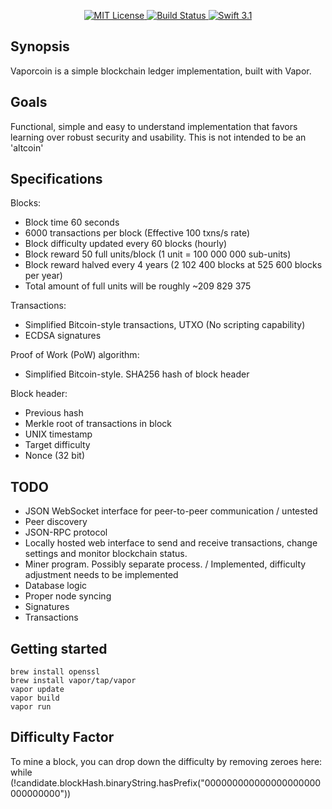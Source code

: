 <p align="center">
    <a href="LICENSE">
        <img src="http://img.shields.io/badge/license-MIT-brightgreen.svg" alt="MIT License">
    </a>
    <a href="https://travis-ci.org/vapor/api-template">
    	<img src="https://travis-ci.org/vapor/api-template.svg?branch=master" alt="Build Status">
    </a>
    <a href="https://swift.org">
        <img src="http://img.shields.io/badge/swift-3.1-brightgreen.svg" alt="Swift 3.1">
    </a>
</center>

## Synopsis

Vaporcoin is a simple blockchain ledger implementation, built with Vapor.

## Goals

Functional, simple and easy to understand implementation that favors learning over robust security and usability. This is not intended to be an 'altcoin'

## Specifications

Blocks:
- Block time 60 seconds
- 6000 transactions per block (Effective 100 txns/s rate)
- Block difficulty updated every 60 blocks (hourly)
- Block reward 50 full units/block (1 unit = 100 000 000 sub-units)
- Block reward halved every 4 years (2 102 400 blocks at 525 600 blocks per year)
- Total amount of full units will be roughly ~209 829 375

Transactions:
- Simplified Bitcoin-style transactions, UTXO (No scripting capability)
- ECDSA signatures

Proof of Work (PoW) algorithm:

- Simplified Bitcoin-style. SHA256 hash of block header

Block header: 
- Previous hash
- Merkle root of transactions in block
- UNIX timestamp
- Target difficulty
- Nonce (32 bit)

## TODO

- JSON WebSocket interface for peer-to-peer communication / untested
- Peer discovery
- JSON-RPC protocol
- Locally hosted web interface to send and receive transactions, change settings and monitor blockchain status.
- Miner program. Possibly separate process. / Implemented, difficulty adjustment needs to be implemented
- Database logic
- Proper node syncing
- Signatures
- Transactions

## Getting started

    brew install openssl
    brew install vapor/tap/vapor
    vapor update
    vapor build 
    vapor run



##  Difficulty Factor
   To mine a block, you can drop down the difficulty by removing zeroes here:
   while (!candidate.blockHash.binaryString.hasPrefix("000000000000000000000000000000")) 
